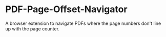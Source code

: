 # PDF-Page-Offset-Navigator
A browser extension to navigate PDFs where the page numbers don't line up with the page counter.
